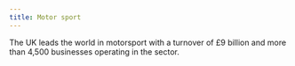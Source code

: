 ```yaml
---
title: Motor sport
---
```


The UK leads the world in motorsport with a turnover of £9 billion and more than 4,500 businesses operating in the sector.